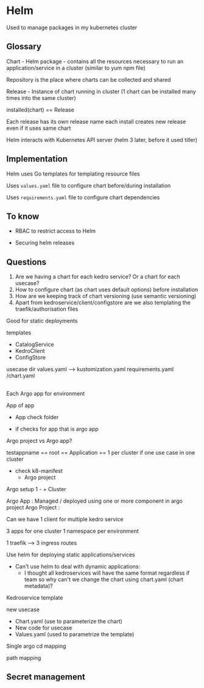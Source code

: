 # Helm

Used to manage packages in my kubernetes cluster

## Glossary

Chart - Helm package - contains all the resources necessary to run an application/service in a cluster
(similar to yum npm file)

Repository is the place where charts can be collected and shared

Release - Instance of chart running in cluster
(1 chart can be installed many times into the same cluster)

installed(chart) == Release

Each release has its own release name
each install creates new release even if it uses same chart

Helm interacts with Kubernetes API server (helm 3 later, before it used tiller)

## Implementation

Helm uses Go templates for templating resource files

Uses `values.yaml` file to configure chart before/during installation

Uses `requirements.yaml` file to configure chart dependencies


## To know

- RBAC to restrict access to Helm

- Securing helm releases

## Questions
1. Are we having a chart for each kedro service? Or a chart for each usecase?
2. How to configure chart (as chart uses default options) before installation
3. How are we keeping track of chart versioning (use semantic versioning)
4. Apart from kedroservice/client/configstore are we also templating the traefik/authorisation files

Good for static deployments

templates
- CatalogService 
- KedroClient
- ConfigStore

usecase dir
    values.yaml --> kustomization.yaml
    requirements.yaml /chart.yaml



## 
Each Argo app for environment


App of app

- App check folder

- if checks for app that is argo app

Argo project vs Argo app?


testappname == root == Application == 1 per cluster if one use case in one cluster


- check k8-manifest
  - Argo project

Argo setup 1 - + Cluster


Argo App : Managed / deployed using one or more component in argo project
Argo Project : 


Can we have 1 client for multiple kedro service

3 apps for one cluster
1 namespace per environment


1 traefik --> 3 ingress routes

Use helm for deploying static applications/services

- Can't use helm to deal with dynamic applications:
  - I thought all kedroservices will have the same format regardless if team so why can't we change the chart using chart.yaml (chart metadata)?

Kedroservice template

new usecase
- Chart.yaml (use to parameterize the chart)
- New code for usecase
- Values.yaml (used to parametrize the template)


Single argo cd mapping 

path mapping


## Secret management
